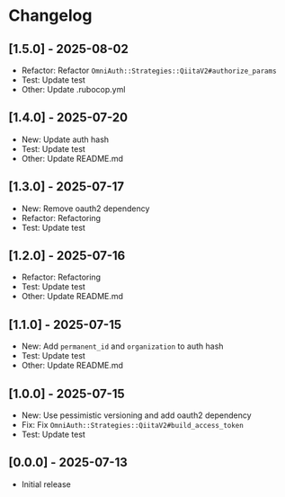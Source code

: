 # Changelog

## [1.5.0] - 2025-08-02

- Refactor: Refactor `OmniAuth::Strategies::QiitaV2#authorize_params`
- Test: Update test
- Other: Update .rubocop.yml

## [1.4.0] - 2025-07-20

- New: Update auth hash
- Test: Update test
- Other: Update README.md

## [1.3.0] - 2025-07-17

- New: Remove oauth2 dependency
- Refactor: Refactoring
- Test: Update test

## [1.2.0] - 2025-07-16

- Refactor: Refactoring
- Test: Update test
- Other: Update README.md

## [1.1.0] - 2025-07-15

- New: Add `permanent_id` and `organization` to auth hash
- Test: Update test
- Other: Update README.md

## [1.0.0] - 2025-07-15

- New: Use pessimistic versioning and add oauth2 dependency
- Fix: Fix `OmniAuth::Strategies::QiitaV2#build_access_token`
- Test: Update test

## [0.0.0] - 2025-07-13

- Initial release
